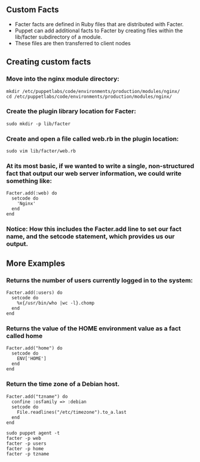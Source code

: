 ## Custom Facts
- Facter facts are defined in Ruby files that are distributed with Facter. 
- Puppet can add additional facts to Facter by creating files within the lib/facter subdirectory of a module.
- These files are then transferred to client nodes

## Creating custom facts
### Move into the nginx module directory:
```
mkdir /etc/puppetlabs/code/environments/production/modules/nginx/
cd /etc/puppetlabs/code/environments/production/modules/nginx/
```

### Create the plugin library location for Facter:
```
sudo mkdir -p lib/facter
```

### Create and open a file called web.rb in the plugin location:
```
sudo vim lib/facter/web.rb
```

### At its most basic, if we wanted to write a single, non-structured fact that output our web server information, we could write something like:
```
Facter.add(:web) do
  setcode do
    'Nginx'
  end
end
```

### Notice: How this includes the Facter.add line to set our fact name, and the setcode statement, which provides us our output. 


## More Examples
### Returns the number of users currently logged in to the system:
```
Facter.add(:users) do
  setcode do
    %x{/usr/bin/who |wc -l}.chomp
  end
end
```

### Returns the value of the HOME environment value as a fact called home
```
Facter.add("home") do
  setcode do
    ENV['HOME']
  end
end
```

### Return the time zone of a Debian host.
```
Facter.add("tzname") do
  confine :osfamily => :debian
  setcode do
    File.readlines("/etc/timezone").to_a.last
  end
end
```

```
sudo puppet agent -t
facter -p web
facter -p users
facter -p home
facter -p tzname
```
